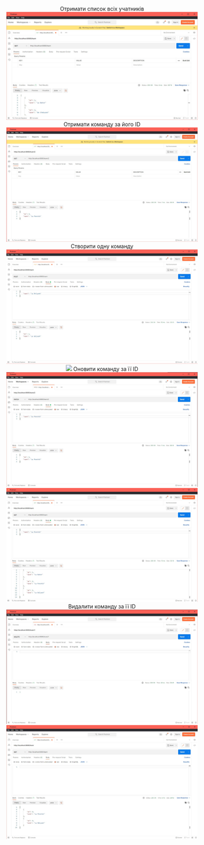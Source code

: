 <p align="center">
Отримати список всіх учатників
<img src="../assets/список команд.jpg">
Отримати команду за його ID
<img src="../assets/получил участника по айди.jpg">
Створити одну команду
<img src="../assets/Создание новой команды.jpg">
<img src="../assets/Создание новой команды.jpg1">
Оновити команду за її ID
<img src="../assets/Обновил за айди.jpg">
<img src="../assets/Обновил за айди1.jpg">
Видалити команду за її ID
<img src="../assets/удалил по айди.jpg">
<img src="../assets/удалил по айди1.jpg">
<p>